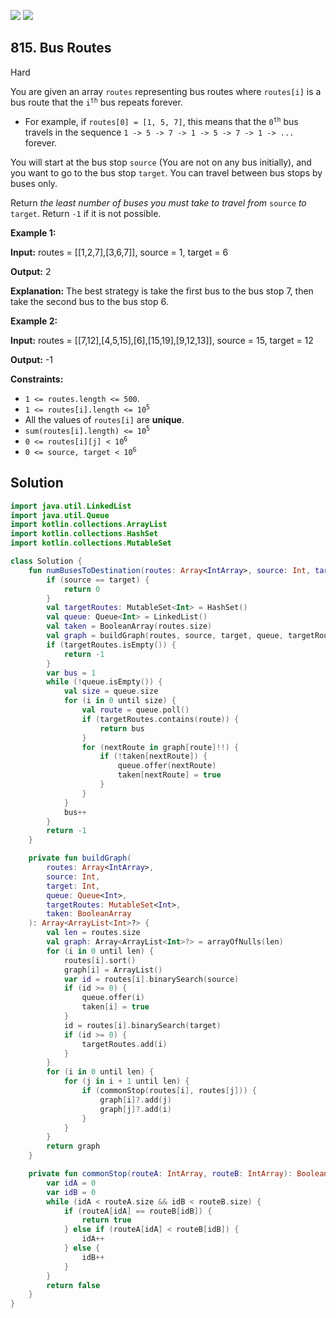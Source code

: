 [![](https://img.shields.io/github/stars/javadev/LeetCode-in-Kotlin?label=Stars&style=flat-square)](https://github.com/javadev/LeetCode-in-Kotlin)
[![](https://img.shields.io/github/forks/javadev/LeetCode-in-Kotlin?label=Fork%20me%20on%20GitHub%20&style=flat-square)](https://github.com/javadev/LeetCode-in-Kotlin/fork)

## 815\. Bus Routes

Hard

You are given an array `routes` representing bus routes where `routes[i]` is a bus route that the <code>i<sup>th</sup></code> bus repeats forever.

*   For example, if `routes[0] = [1, 5, 7]`, this means that the <code>0<sup>th</sup></code> bus travels in the sequence `1 -> 5 -> 7 -> 1 -> 5 -> 7 -> 1 -> ...` forever.

You will start at the bus stop `source` (You are not on any bus initially), and you want to go to the bus stop `target`. You can travel between bus stops by buses only.

Return _the least number of buses you must take to travel from_ `source` _to_ `target`. Return `-1` if it is not possible.

**Example 1:**

**Input:** routes = \[\[1,2,7],[3,6,7]], source = 1, target = 6

**Output:** 2

**Explanation:** The best strategy is take the first bus to the bus stop 7, then take the second bus to the bus stop 6.

**Example 2:**

**Input:** routes = \[\[7,12],[4,5,15],[6],[15,19],[9,12,13]], source = 15, target = 12

**Output:** -1

**Constraints:**

*   `1 <= routes.length <= 500`.
*   <code>1 <= routes[i].length <= 10<sup>5</sup></code>
*   All the values of `routes[i]` are **unique**.
*   <code>sum(routes[i].length) <= 10<sup>5</sup></code>
*   <code>0 <= routes[i][j] < 10<sup>6</sup></code>
*   <code>0 <= source, target < 10<sup>6</sup></code>

## Solution

```kotlin
import java.util.LinkedList
import java.util.Queue
import kotlin.collections.ArrayList
import kotlin.collections.HashSet
import kotlin.collections.MutableSet

class Solution {
    fun numBusesToDestination(routes: Array<IntArray>, source: Int, target: Int): Int {
        if (source == target) {
            return 0
        }
        val targetRoutes: MutableSet<Int> = HashSet()
        val queue: Queue<Int> = LinkedList()
        val taken = BooleanArray(routes.size)
        val graph = buildGraph(routes, source, target, queue, targetRoutes, taken)
        if (targetRoutes.isEmpty()) {
            return -1
        }
        var bus = 1
        while (!queue.isEmpty()) {
            val size = queue.size
            for (i in 0 until size) {
                val route = queue.poll()
                if (targetRoutes.contains(route)) {
                    return bus
                }
                for (nextRoute in graph[route]!!) {
                    if (!taken[nextRoute]) {
                        queue.offer(nextRoute)
                        taken[nextRoute] = true
                    }
                }
            }
            bus++
        }
        return -1
    }

    private fun buildGraph(
        routes: Array<IntArray>,
        source: Int,
        target: Int,
        queue: Queue<Int>,
        targetRoutes: MutableSet<Int>,
        taken: BooleanArray
    ): Array<ArrayList<Int>?> {
        val len = routes.size
        val graph: Array<ArrayList<Int>?> = arrayOfNulls(len)
        for (i in 0 until len) {
            routes[i].sort()
            graph[i] = ArrayList()
            var id = routes[i].binarySearch(source)
            if (id >= 0) {
                queue.offer(i)
                taken[i] = true
            }
            id = routes[i].binarySearch(target)
            if (id >= 0) {
                targetRoutes.add(i)
            }
        }
        for (i in 0 until len) {
            for (j in i + 1 until len) {
                if (commonStop(routes[i], routes[j])) {
                    graph[i]?.add(j)
                    graph[j]?.add(i)
                }
            }
        }
        return graph
    }

    private fun commonStop(routeA: IntArray, routeB: IntArray): Boolean {
        var idA = 0
        var idB = 0
        while (idA < routeA.size && idB < routeB.size) {
            if (routeA[idA] == routeB[idB]) {
                return true
            } else if (routeA[idA] < routeB[idB]) {
                idA++
            } else {
                idB++
            }
        }
        return false
    }
}
```